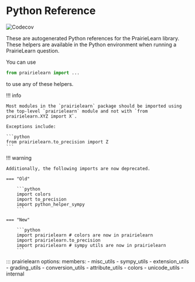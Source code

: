 # Python Reference

![Codecov](https://codecov.io/github/prairielearn/prairielearn/graph/badge.svg?token=50XtugkgLU&flag=python)

These are autogenerated Python references for the PrairieLearn library. These helpers are available in the Python environment when running a PrairieLearn question.

You can use

```python
from prairielearn import ...
```

to use any of these helpers.

!!! info

    Most modules in the `prairielearn` package should be imported using the top-level `prairielearn` module and not with `from prairielearn.XYZ import X`.

    Exceptions include:

    ```python
    from prairielearn.to_precision import Z
    ```

!!! warning

    Additionally, the following imports are now deprecated.

    === "Old"

        ```python
        import colors
        import to_precision
        import python_helper_sympy
        ```

    === "New"

        ```python
        import prairielearn # colors are now in prairielearn
        import prairielearn.to_precision
        import prairielearn # sympy utils are now in prairielearn
        ```

<!-- prettier-ignore -->
::: prairielearn
    options:
        members:
            - misc_utils
            - sympy_utils
            - extension_utils
            - grading_utils
            - conversion_utils
            - attribute_utils
            - colors
            - unicode_utils
            - internal
